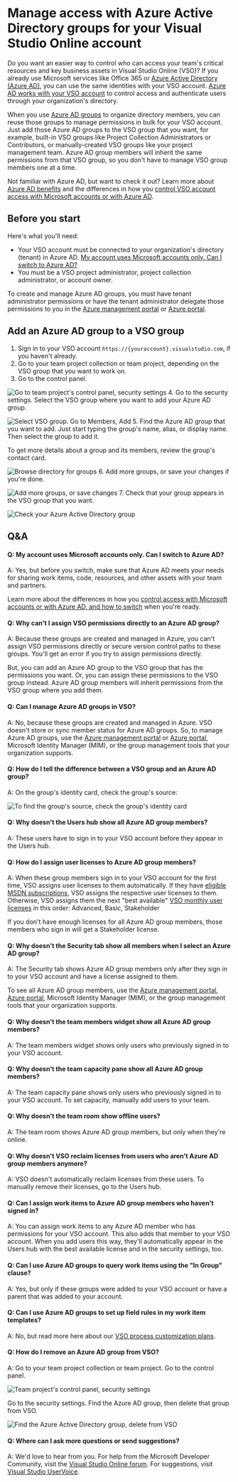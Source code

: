 <properties
	pageTitle="Manage access with Azure Active Directory groups for your Visual Studio Online account"
  description="Manage access with Azure Active Directory groups for your Visual Studio Online account"
  services="visual-studio-online"
  documentationCenter = ""
  authors="terryaustin"
  manager="terryaustin"
  editor="terryaustin" /> 

# Manage access with Azure Active Directory groups for your Visual Studio Online account


Do you want an easier way to control who can access your team's 
critical resources and key business assets in Visual Studio Online (VSO)? 
If you already use Microsoft services like Office 365 or 
[Azure Active Directory (Azure AD)](https://www.microsoft.com/en-us/server-cloud/products/azure-active-directory/), 
you can use the same identities with your VSO account. 
[Azure AD works with your VSO account](https://www.visualstudio.com/get-started/setup/manage-organization-access-for-your-account-vs) 
to control access and authenticate users through your organization's directory.



When you use 
[Azure AD groups](https://azure.microsoft.com/en-us/documentation/articles/active-directory-manage-groups)
to organize directory members, you can reuse those groups to manage permissions in bulk for your VSO account.
Just add those Azure AD groups to the VSO group that you want, 
for example, built-in VSO groups like Project Collection Administrators or Contributors, 
or manually-created VSO groups like your project management team. 
Azure AD group members will inherit the same permissions from that VSO group,
so you don't have to manage VSO group members one at a time.



Not familiar with Azure AD, but want to check it out? Learn more about 
[Azure AD benefits](https://azure.microsoft.com/en-us/documentation/articles/active-directory-whatis/)
and the differences in how you 
[control VSO account access with Microsoft accounts or with Azure AD](https://www.visualstudio.com/get-started/setup/manage-organization-access-for-your-account-vs).


## Before you start


Here's what you'll need:


- Your VSO account must be connected to your organization's directory (tenant) in Azure AD.
[My account uses Microsoft accounts only. Can I switch to Azure AD?](https://www.visualstudio.com/get-started/setup/manage-visual-studio-online-access-azure-active-directory-groups#ChangeMSA)
- You must be a VSO project administrator, project collection administrator, or account owner.


To create and manage Azure AD groups, you must have tenant administrator permissions 
or have the tenant administrator delegate those permissions to you in the 
[Azure management portal](https://manage.windowsazure.com) or [Azure portal](https://portal.azure.com).


## Add an Azure AD group to a VSO group

1. Sign in to your VSO account `https://{youraccount}.visualstudio.com`, if you haven't already.
2. Go to your team project collection or team project, depending on the VSO group that you want to work on.
3. Go to the control panel.



![Go to team project's control panel, security settings](./media/manage-visual-studio-online-access-azure-active-directory-groups/ControlPanelSettings.png)
4. Go to the security settings. Select the VSO group where you want to add your Azure AD group.



![Select VSO group. Go to Members, Add](./media/manage-visual-studio-online-access-azure-active-directory-groups/VSOGroupAddMemberButton.png)
5. Find the Azure AD group that you want to add. 
Just start typing the group's name, alias, or display name. Then select the group to add it.



To get more details about a group and its members, review the group's contact card.



![Browse directory for groups](./media/manage-visual-studio-online-access-azure-active-directory-groups/AddAADGroupPanelBrowse.png)
6. Add more groups, or save your changes if you're done.



![Add more groups, or save changes](./media/manage-visual-studio-online-access-azure-active-directory-groups/AddAADGroupPanelSaveChanges.png)
7. Check that your group appears in the VSO group that you want.



![Check your Azure Active Directory group](./media/manage-visual-studio-online-access-azure-active-directory-groups/CheckAADGroupInVSO.png)

## Q&amp;A

#### Q: My account uses Microsoft accounts only. Can I switch to Azure AD?


A: Yes, but before you switch, make sure that Azure AD meets your needs 
for sharing work items, code, resources, and other assets with your team and partners.



Learn more about the differences in how you 
[control access with Microsoft accounts or with Azure AD, and how to switch](https://www.visualstudio.com/get-started/setup/manage-organization-access-for-your-account-vs)
when you're ready.


#### Q: Why can't I assign VSO permissions directly to an Azure AD group?


A: Because these groups are created and managed in Azure, 
you can't assign VSO permissions directly or secure version control paths to these groups. 
You'll get an error if you try to assign permissions directly.



But, you can add an Azure AD group to the VSO group that has the permissions
you want. Or, you can assign these permissions to the VSO group instead.
Azure AD group members will inherit permissions from the VSO group where you add them.


#### Q: Can I manage Azure AD groups in VSO?


A: No, because these groups are created and managed in Azure. 
VSO doesn't store or sync member status for Azure AD groups. 
So, to manage Azure AD groups, 
use the [Azure management portal](https://manage.windowsazure.com)
or [Azure portal](https://portal.azure.com), Microsoft Identity Manager (MIM), 
or the group management tools that your organization supports.


#### Q: How do I tell the difference between a VSO group and an Azure AD group?


A: On the group's identity card, check the group's source:



![To find the group's source, check the group's identity card](./media/manage-visual-studio-online-access-azure-active-directory-groups/CheckIdentitySourceAAD.png)


#### Q:     Why doesn't the Users hub show all Azure AD group members?


A: These users have to sign in to your VSO account before they appear in the Users hub.






#### Q:     How do I assign user licenses to Azure AD group members?


A: When these group members sign in to your VSO account for the first time, 
VSO assigns user licenses to them automatically. If they have 
[eligible MSDN subscriptions](https://www.visualstudio.com/get-started/setup/assign-licenses-to-users-vs#EligibleMSDNSubscriptions), 
VSO assigns the respective user licenses to them. Otherwise, VSO assigns them the next
"best available" [VSO monthly user licenses](https://www.visualstudio.com/pricing/visual-studio-online-feature-matrix-vs) 
in this order: Advanced, Basic, Stakeholder



If you don't have enough licenses for all Azure AD group members, 
those members who sign in will get a Stakeholder license.


#### Q: Why doesn't the Security tab show all members when I select an Azure AD group?


A: The Security tab shows Azure AD group members 
only after they sign in to your VSO account and have a license assigned to them.



To see all Azure AD group members, 
use the [Azure management portal](https://manage.windowsazure.com), 
[Azure portal](https://portal.azure.com), Microsoft Identity Manager (MIM), 
or the group management tools that your organization supports.


#### Q:     Why doesn't the team members widget show all Azure AD group members?


A: The team members widget shows only users who previously signed in to your VSO account.


#### Q:     Why doesn't the team capacity pane show all Azure AD group members?


A: The team capacity pane shows only users who previously signed in to your VSO account.
To set capacity, manually add users to your team.


#### Q:     Why doesn't the team room show offline users?


A: The team room shows Azure AD group members, 
but only when they're online.


#### Q:     Why doesn't VSO reclaim licenses from users who aren't Azure AD group members anymore?


A: VSO doesn't automatically reclaim licenses from these users. 
To manually remove their licenses, go to the Users hub.


#### Q:     Can I assign work items to Azure AD group members who haven't signed in?


A: You can assign work items to any Azure AD member who has permissions for your VSO account. 
This also adds that member to your VSO account. When you add users this way, 
they'll automatically appear in the Users hub with the best available 
license and in the security settings, too.


#### Q: Can I use Azure AD groups to query work items using the "In Group" clause?


A: Yes, but only if these groups were added to your VSO account 
or have a parent that was added to your account.


#### Q:     Can I use Azure AD groups to set up field rules in my work item templates?


A: No, but read more here about our 
[VSO process customization plans](https://blogs.msdn.com/b/visualstudioalm/archive/2015/07/27/visual-studio-online-process-customization-update.aspx).


#### Q:     How do I remove an Azure AD group from VSO?


A: Go to your team project collection or team project. Go to the control panel.



![Team project's control panel, security settings](./media/manage-visual-studio-online-access-azure-active-directory-groups/ControlPanelSettings.png)



Go to the security settings. Find the Azure AD group, 
then delete that group from VSO.



![Find the Azure Active Directory group, delete from VSO](./media/manage-visual-studio-online-access-azure-active-directory-groups/DeleteAADGroupFromVSO.png)


#### Q:     Where can I ask more questions or send suggestions?


A: We'd love to hear from you. For help from the Microsoft Developer Community,
visit the [Visual Studio Online forum](https://social.msdn.microsoft.com/Forums/en-US/home?forum=TFService).
For suggestions, visit
[Visual Studio UserVoice](https://visualstudio.uservoice.com/forums/121579-visual-studio/category/30925-team-foundation-server-visual-studio-online).
